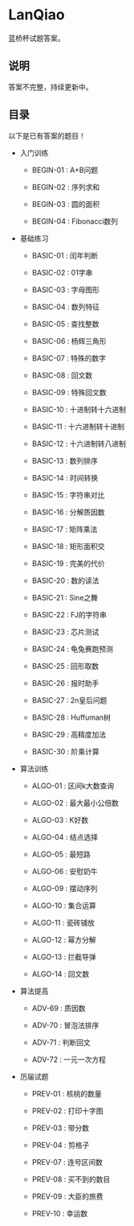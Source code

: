 # LanQiao

蓝桥杯试题答案。

## 说明

答案不完整，持续更新中。

## 目录

以下是已有答案的题目！

+ 入门训练

    + BEGIN-01 : A+B问题

    + BEGIN-02 : 序列求和

    + BEGIN-03 : 圆的面积

    + BEGIN-04 : Fibonacci数列

+ 基础练习

    + BASIC-01 : 闰年判断

    + BASIC-02 : 01字串

    + BASIC-03 : 字母图形

    + BASIC-04 : 数列特征

    + BASIC-05 : 查找整数

    + BASIC-06 : 杨辉三角形

    + BASIC-07 : 特殊的数字

    + BASIC-08 : 回文数

    + BASIC-09 : 特殊回文数

    + BASIC-10 : 十进制转十六进制

    + BASIC-11 : 十六进制转十进制

    + BASIC-12 : 十六进制转八进制

    + BASIC-13 : 数列排序

    + BASIC-14 : 时间转换

    + BASIC-15 : 字符串对比
    
    + BASIC-16 : 分解质因数

    + BASIC-17 : 矩阵乘法

    + BASIC-18 : 矩形面积交

    + BASIC-19 : 完美的代价

    + BASIC-20 : 数的读法
    
    + BASIC-21 : Sine之舞

    + BASIC-22 : FJ的字符串

    + BASIC-23 : 芯片测试

    + BASIC-24 : 龟兔赛跑预测

    + BASIC-25 : 回形取数
    
    + BASIC-26 : 报时助手

    + BASIC-27 : 2n皇后问题

    + BASIC-28 : Huffuman树

    + BASIC-29 : 高精度加法

    + BASIC-30 : 阶乘计算

+ 算法训练

    + ALGO-01 : 区间k大数查询

    + ALGO-02 : 最大最小公倍数

    + ALGO-03 : K好数

    + ALGO-04 : 结点选择
    
    + ALGO-05 : 最短路

    + ALGO-06 : 安慰奶牛

    + ALGO-09 : 摆动序列

    + ALGO-10 : 集合运算
    
    + ALGO-11 : 瓷砖铺放

    + ALGO-12 : 幂方分解

    + ALGO-13 : 拦截导弹

    + ALGO-14 : 回文数

+ 算法提高

    + ADV-69 : 质因数

    + ADV-70 : 冒泡法排序
    
    + ADV-71 : 判断回文

    + ADV-72 : 一元一次方程

+ 历届试题

    + PREV-01 : 核桃的数量

    + PREV-02 : 打印十字图

    + PREV-03 : 带分数

    + PREV-04 : 剪格子
    
    + PREV-07 : 连号区间数

    + PREV-08 : 买不到的数目
    
    + PREV-09 : 大臣的旅费

    + PREV-10 : 幸运数
